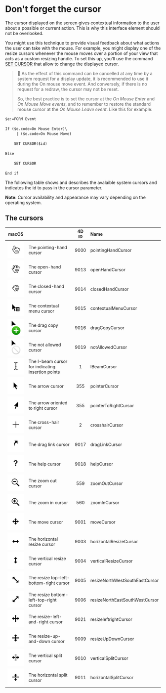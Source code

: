 
[256]: cursors/ibeam@2x.png
[260]: cursors/beachball@2x.png
[355]: cursors/pointer@2x.png
[552]: cursors/cross@2x.png
[559]: cursors/zoomout@2x.png
[560]: cursors/zoomin@2x.png
[9000]: cursors/pointinghand@2x.png
[9001]: cursors/move@2x.png
[9003]: cursors/resizeeastwest@2x.png
[9004]: cursors/resizenorthsouth@2x.png
[9005]: cursors/resizenorthwestsoutheast@2x.png
[9006]: cursors/resizenortheastsouthwest@2x.png
[9009]: cursors/resizeupdown@2x.png
[9010]: cursors/verticalSplit@2x.png
[9011]: cursors/horizontalSplit@2x.png
[9013]: cursors/openhand@2x.png
[9014]: cursors/closedhand@2x.png
[9015]: cursors/contextualmenu@2x.png
[9016]: cursors/copy@2x.png
[9017]: cursors/makealias@2x.png
[9018]: cursors/help@2x.png
[9019]: cursors/notallowed@2x.png
[9020]: cursors/pointerToRight@2x.png
[9021]: cursors/resizeleftright@2x.png

# Don't forget the cursor

The cursor displayed on the screen gives contextual information to the user about a possible or current action. This is why this interface element should not be overlooked. 

You might use this technique to provide visual feedback about what actions the user can take with the mouse. For example, you might display one of the resize cursors whenever the mouse moves over a portion of your view that acts as a custom resizing handle. To set this up, you'll use the command <a href="https://doc.4d.com/4Dv19/4D/19.1/SET-CURSOR.301-5652895.en.html" target="_blank">SET CURSOR</a> that allow to change the displayed cursor.

> 📌 As the effect of this command can be cancelled at any time by a system request for a display update, it is recommended to use it during the On mouse move event. And conversely, if there is no request for a redraw, the cursor may not be reset. 
> 
> So, the best practice is to set the cursor at the _On Mouse Enter_ and _On Mouse Move events_, and to remember to restore the standard mouse cursor at the _On Mouse Leave event_. Like this for example:

```4D
$e:=FORM Event

If ($e.code=On Mouse Enter)\
	 | ($e.code=On Mouse Move)
	
	SET CURSOR($id)
	
Else 
	
	SET CURSOR
	
End if 
```

The following table shows and describes the avalaible system cursors and indicates the id to pass in the cursor parameter.

**Note**: Cursor availability and appearance may vary depending on the operating system.

## The cursors

|      macOS           |       | 4D ID |  Name  |
|:--------------------:|:------|:-----:|:------|
|![Alt Image Text][9000]| The pointing-hand cursor | 9000 | pointingHandCursor | 
|![Alt Image Text][9013]| The open-hand cursor | 9013 | openHandCursor | 
|![Alt Image Text][9014]| The closed-hand cursor | 9014 | closedHandCursor | 
|![Alt Image Text][9015]| The contextual menu cursor | 9015 | contextualMenuCursor | 
|![Alt Image Text][9016]| The drag copy cursor | 9016 | dragCopyCursor| 
|![Alt Image Text][9019]| The not allowed cursor | 9019 | notAllowedCursor| 
|![Alt Image Text][256]| The I-beam cursor for indicating insertion points| 1 | IBeamCursor |
|![Alt Image Text][355]| The arrow cursor | 355| pointerCursor  |
|![Alt Image Text][9020]| The arrow oriented to right cursor | 355| pointerToRightCursor  |
|![Alt Image Text][552]| The cross-hair cursor | 2 | crosshairCursor |
|![Alt Image Text][9017]| The drag link cursor | 9017  | dragLinkCursor |
|![Alt Image Text][9018]| The help cursor | 9018 | helpCursor |
|![Alt Image Text][559]| The zoom out cursor | 559 | zoomOutCursor |
|![Alt Image Text][560]| The zoom in cursor | 560 | zoomInCursor |
|![Alt Image Text][9001]| The move cursor| 9001 | moveCursor
|![Alt Image Text][9003]| The horizontal resize cursor | 9003 | horizontalResizeCursor |
|![Alt Image Text][9004]| The vertical resize cursor | 9004 | verticalResizeCursor |
|![Alt Image Text][9005]| The resize top-left-bottom-right cursor | 9005  | resizeNorthWestSouthEastCursor |
|![Alt Image Text][9006]| The resize bottom-left-top-right cursor | 9006  | resizeNorthEastSouthWestCursor |
|![Alt Image Text][9021]| The resize-left-and-right cursor | 9021  | resizeleftrightCursor |
|![Alt Image Text][9009]| The resize-up-and-down cursor | 9009  | resizeUpDownCursor |
|![Alt Image Text][9010]| The vertical split cursor | 9010  | verticalSplitCursor |
|![Alt Image Text][9011]| The horizontal split cursor | 9011  | horizontalSplitCursor |
